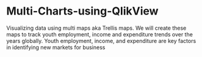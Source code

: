 # Multi-Charts-using-QlikView
Visualizing data using multi maps aka Trellis maps. We will create these maps to track youth employment, income and expenditure trends over the years globally. Youth employment, income, and expenditure are key factors in identifying new markets for business
